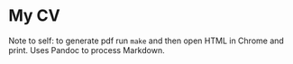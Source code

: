 # My CV

Note to self: to generate pdf run `make` and then open HTML in Chrome and print. Uses Pandoc to process Markdown.
